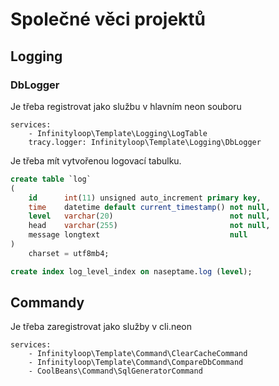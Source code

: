 # Společné věci projektů

## Logging

### DbLogger

Je třeba registrovat jako službu v hlavním neon souboru

```neon
services:
    - Infinityloop\Template\Logging\LogTable
    tracy.logger: Infinityloop\Template\Logging\DbLogger
```

Je třeba mít vytvořenou logovací tabulku.

```sql
create table `log`
(
    id      int(11) unsigned auto_increment primary key,
    time    datetime default current_timestamp() not null,
    level   varchar(20)                          not null,
    head    varchar(255)                         not null,
    message longtext                             null
)
    charset = utf8mb4;

create index log_level_index on naseptame.log (level);
```

## Commandy

Je třeba zaregistrovat jako služby v cli.neon

```neon
services:
    - Infinityloop\Template\Command\ClearCacheCommand
    - Infinityloop\Template\Command\CompareDbCommand
    - CoolBeans\Command\SqlGeneratorCommand
```
